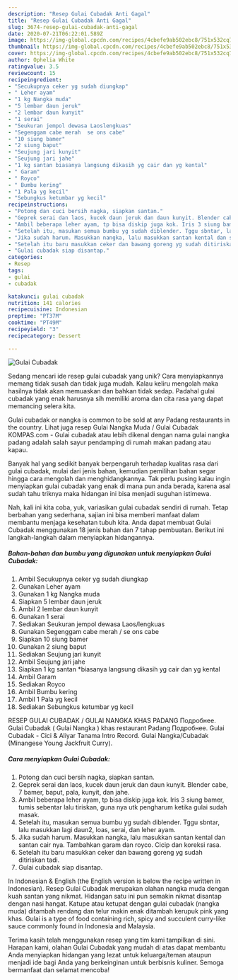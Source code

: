 ```yaml
---
description: "Resep Gulai Cubadak Anti Gagal"
title: "Resep Gulai Cubadak Anti Gagal"
slug: 3674-resep-gulai-cubadak-anti-gagal
date: 2020-07-21T06:22:01.589Z
image: https://img-global.cpcdn.com/recipes/4cbefe9ab502ebc8/751x532cq70/gulai-cubadak-foto-resep-utama.jpg
thumbnail: https://img-global.cpcdn.com/recipes/4cbefe9ab502ebc8/751x532cq70/gulai-cubadak-foto-resep-utama.jpg
cover: https://img-global.cpcdn.com/recipes/4cbefe9ab502ebc8/751x532cq70/gulai-cubadak-foto-resep-utama.jpg
author: Ophelia White
ratingvalue: 3.5
reviewcount: 15
recipeingredient:
- "Secukupnya ceker yg sudah diungkap"
- " Leher ayam"
- "1 kg Nangka muda"
- "5 lembar daun jeruk"
- "2 lembar daun kunyit"
- "1 serai"
- "Seukuran jempol dewasa Laoslengkuas"
- "Segenggam cabe merah  se ons cabe"
- "10 siung bamer"
- "2 siung baput"
- "Seujung jari kunyit"
- "Seujung jari jahe"
- "1 kg santan biasanya langsung dikasih yg cair dan yg kental"
- " Garam"
- " Royco"
- " Bumbu kering"
- "1 Pala yg kecil"
- "Sebungkus ketumbar yg kecil"
recipeinstructions:
- "Potong dan cuci bersih nagka, siapkan santan."
- "Geprek serai dan laos, kucek daun jeruk dan daun kunyit. Blender cabe, 7 bamer, baput, pala, kunyit, dan jahe."
- "Ambil beberapa leher ayam, tp bisa diskip juga kok. Iris 3 siung bamer, tumis sebentar lalu tiriskan, guna nya utk pengharum ketika gulai sudah masak."
- "Setelah itu, masukan semua bumbu yg sudah diblender. Tggu sbntar, lalu masukkan lagi daun2, loas, serai, dan leher ayam."
- "Jika sudah harum. Masukkan nangka, lalu masukkan santan kental dan santan cair nya. Tambahkan garam dan royco. Cicip dan koreksi rasa."
- "Setelah itu baru masukkan ceker dan bawang goreng yg sudah ditiriskan tadi."
- "Gulai cubadak siap disantap."
categories:
- Resep
tags:
- gulai
- cubadak

katakunci: gulai cubadak 
nutrition: 141 calories
recipecuisine: Indonesian
preptime: "PT37M"
cooktime: "PT49M"
recipeyield: "3"
recipecategory: Dessert

---
```



![Gulai Cubadak](https://img-global.cpcdn.com/recipes/4cbefe9ab502ebc8/751x532cq70/gulai-cubadak-foto-resep-utama.jpg)

Sedang mencari ide resep gulai cubadak yang unik? Cara menyiapkannya memang tidak susah dan tidak juga mudah. Kalau keliru mengolah maka hasilnya tidak akan memuaskan dan bahkan tidak sedap. Padahal gulai cubadak yang enak harusnya sih memiliki aroma dan cita rasa yang dapat memancing selera kita.

Gulai cubadak or nangka is common to be sold at any Padang restaurants in the country. Lihat juga resep Gulai Nangka Muda / Gulai Cubadak KOMPAS.com - Gulai cubadak atau lebih dikenal dengan nama gulai nangka padang adalah salah sayur pendamping di rumah makan padang atau kapau.

Banyak hal yang sedikit banyak berpengaruh terhadap kualitas rasa dari gulai cubadak, mulai dari jenis bahan, kemudian pemilihan bahan segar hingga cara mengolah dan menghidangkannya. Tak perlu pusing kalau ingin menyiapkan gulai cubadak yang enak di mana pun anda berada, karena asal sudah tahu triknya maka hidangan ini bisa menjadi suguhan istimewa.


Nah, kali ini kita coba, yuk, variasikan gulai cubadak sendiri di rumah. Tetap berbahan yang sederhana, sajian ini bisa memberi manfaat dalam membantu menjaga kesehatan tubuh kita. Anda dapat membuat Gulai Cubadak menggunakan 18 jenis bahan dan 7 tahap pembuatan. Berikut ini langkah-langkah dalam menyiapkan hidangannya.

<!--inarticleads1-->

##### Bahan-bahan dan bumbu yang digunakan untuk menyiapkan Gulai Cubadak:

1. Ambil Secukupnya ceker yg sudah diungkap
1. Gunakan  Leher ayam
1. Gunakan 1 kg Nangka muda
1. Siapkan 5 lembar daun jeruk
1. Ambil 2 lembar daun kunyit
1. Gunakan 1 serai
1. Sediakan Seukuran jempol dewasa Laos/lengkuas
1. Gunakan Segenggam cabe merah / se ons cabe
1. Siapkan 10 siung bamer
1. Gunakan 2 siung baput
1. Sediakan Seujung jari kunyit
1. Ambil Seujung jari jahe
1. Siapkan 1 kg santan *biasanya langsung dikasih yg cair dan yg kental
1. Ambil  Garam
1. Sediakan  Royco
1. Ambil  Bumbu kering
1. Ambil 1 Pala yg kecil
1. Sediakan Sebungkus ketumbar yg kecil


RESEP GULAI CUBADAK / GULAI NANGKA KHAS PADANG Подробнее. Gulai Cubadak ( Gulai Nangka ) khas restaurant Padang Подробнее. Gulai Cubadak - Cici &amp; Aliyar Tanama Intro Record. Gulai Nangka/Cubadak (Minangese Young Jackfruit Curry). 

<!--inarticleads2-->

##### Cara menyiapkan Gulai Cubadak:

1. Potong dan cuci bersih nagka, siapkan santan.
1. Geprek serai dan laos, kucek daun jeruk dan daun kunyit. Blender cabe, 7 bamer, baput, pala, kunyit, dan jahe.
1. Ambil beberapa leher ayam, tp bisa diskip juga kok. Iris 3 siung bamer, tumis sebentar lalu tiriskan, guna nya utk pengharum ketika gulai sudah masak.
1. Setelah itu, masukan semua bumbu yg sudah diblender. Tggu sbntar, lalu masukkan lagi daun2, loas, serai, dan leher ayam.
1. Jika sudah harum. Masukkan nangka, lalu masukkan santan kental dan santan cair nya. Tambahkan garam dan royco. Cicip dan koreksi rasa.
1. Setelah itu baru masukkan ceker dan bawang goreng yg sudah ditiriskan tadi.
1. Gulai cubadak siap disantap.


In Indonesian &amp; English (the English version is below the recipe written in Indonesian). Resep Gulai Cubadak merupakan olahan nangka muda dengan kuah santan yang nikmat. Hidangan satu ini pun semakin nikmat disantap dengan nasi hangat. Katupe atau ketupat dengan gulai cubadak (nangka muda) ditambah rendang dan telur makin enak ditambah kerupuk pink yang khas. Gulai is a type of food containing rich, spicy and succulent curry-like sauce commonly found in Indonesia and Malaysia. 

Terima kasih telah menggunakan resep yang tim kami tampilkan di sini. Harapan kami, olahan Gulai Cubadak yang mudah di atas dapat membantu Anda menyiapkan hidangan yang lezat untuk keluarga/teman ataupun menjadi ide bagi Anda yang berkeinginan untuk berbisnis kuliner. Semoga bermanfaat dan selamat mencoba!
